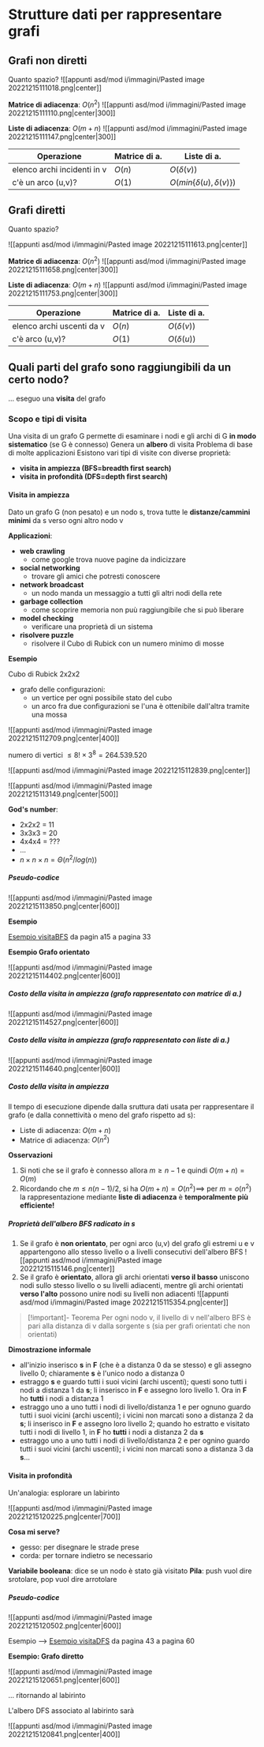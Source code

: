
# Strutture dati per rappresentare grafi

## Grafi non diretti

Quanto spazio?
![[appunti asd/mod i/immagini/Pasted image 20221215111018.png|center]]

**Matrice di adiacenza**: $O(n^2)$
![[appunti asd/mod i/immagini/Pasted image 20221215111110.png|center|300]]

**Liste di adiacenza**: $O(m+n)$
![[appunti asd/mod i/immagini/Pasted image 20221215111147.png|center|300]]

| **Operazione**              | Matrice di a. | Liste di a.                     |
| --------------------------- | ------------- | ------------------------------- |
| elenco archi incidenti in v | $O(n)$        | $O(\delta(v))$                  |
| c'è un arco (u,v)?          | $O(1)$        | $O(min\{\delta(u),\delta(v)\})$ |


## Grafi diretti

Quanto spazio?

![[appunti asd/mod i/immagini/Pasted image 20221215111613.png|center]]

**Matrice di adiacenza**: $O(n^2)$
![[appunti asd/mod i/immagini/Pasted image 20221215111658.png|center|300]]

**Liste di adiacenza**: $O(m+n)$
![[appunti asd/mod i/immagini/Pasted image 20221215111753.png|center|300]]


| **Operazione**            | Matrice di a. | Liste di a.    |
| ------------------------- | ------------- | -------------- |
| elenco archi uscenti da v | $O(n)$        | $O(\delta(v))$ |
| c'è arco (u,v)?           | $O(1)$        | $O(\delta(u))$ |

## Quali parti del grafo sono raggiungibili da un certo nodo?

... eseguo una **visita** del grafo

### Scopo e tipi di visita

Una visita di un grafo G permette di esaminare i nodi e gli archi di G **in modo sistematico** (se G è connesso)
Genera un **albero** di visita
Problema di base di molte applicazioni
Esistono vari tipi di visite con diverse proprietà:

- **visita in ampiezza (BFS=breadth first search)**
- **visita in profondità (DFS=depth first search)**

#### Visita in ampiezza

Dato un grafo G (non pesato) e un nodo s, trova tutte le **distanze/cammini minimi** da s verso ogni altro nodo v

**Applicazioni**:
- **web crawling**
	- come google trova nuove pagine da indicizzare
- **social networking**
	- trovare gli amici che potresti conoscere
- **network broadcast**
	- un nodo manda un messaggio a tutti gli altri nodi della rete
- **garbage collection**
	- come scoprire memoria non puù raggiungibile che si può liberare
- **model checking**
	- verificare una proprietà di un sistema
- **risolvere puzzle**
	- risolvere il Cubo di Rubick con un numero minimo di mosse

**Esempio**

Cubo di Rubick 2x2x2

- grafo delle configurazioni:
	- un vertice per ogni possibile stato del cubo
	- un arco fra due configurazioni se l'una è ottenibile dall'altra tramite una mossa

![[appunti asd/mod i/immagini/Pasted image 20221215112709.png|center|400]]

numero di vertici $\leq 8!\times 3^8=264.539.520$

![[appunti asd/mod i/immagini/Pasted image 20221215112839.png|center]]


![[appunti asd/mod i/immagini/Pasted image 20221215113149.png|center|500]]

**God's number**:

- 2x2x2 = 11
- 3x3x3 = 20
- 4x4x4 = ???
- ...
- $n\times n\times n=\Theta(n^2/log(n))$

##### Pseudo-codice

![[appunti asd/mod i/immagini/Pasted image 20221215113850.png|center|600]]

**Esempio**

[Esempio visitaBFS](http://www.mat.uniroma2.it/~guala/visite_2021.pdf) da pagin a15 a pagina 33

**Esempio Grafo orientato**

![[appunti asd/mod i/immagini/Pasted image 20221215114402.png|center|600]]


##### Costo della visita in ampiezza (grafo rappresentato con matrice di a.)

![[appunti asd/mod i/immagini/Pasted image 20221215114527.png|center|600]]


##### Costo della visita in ampiezza (grafo rappresentato con liste di a.)

![[appunti asd/mod i/immagini/Pasted image 20221215114640.png|center|600]]

##### Costo della visita in ampiezza

Il tempo di esecuzione dipende dalla sruttura dati usata per rappresentare il grafo (e dalla connettività o meno del grafo rispetto ad s):
- Liste di adiacenza: $O(m+n)$
- Matrice di adiacenza: $O(n^2)$

**Osservazioni**

1. Si noti che se il grafo è connesso allora $m\geq n-1$ e quindi $O(m+n)=O(m)$
2. Ricordando che $m\leq n(n-1)/2$, si ha $O(m+n)=O(n^2)\implies$ per $m=o(n^2)$ la rappresentazione mediante **liste di adiacenza** è **temporalmente più efficiente!**

##### Proprietà dell'albero BFS radicato in s

1. Se il grafo è **non orientato**, per ogni arco (u,v) del grafo gli estremi u e v appartengono allo stesso livello o a livelli consecutivi dell'albero BFS ![[appunti asd/mod i/immagini/Pasted image 20221215115146.png|center]]
2. Se il grafo è **orientato**, allora gli archi orientati **verso il basso** uniscono nodi sullo stesso livello o su livelli adiacenti, mentre gli archi orientati **verso l'alto** possono unire nodi su livelli non adiacenti ![[appunti asd/mod i/immagini/Pasted image 20221215115354.png|center]]

>[!important]- Teorema
>Per ogni nodo v, il livello di v nell'albero BFS è pari alla distanza di v dalla sorgente s (sia per grafi orientati che non orientati)

**Dimostrazione informale**

- all'inizio inserisco **s** in **F** (che è a distanza 0 da se stesso) e gli assegno livello 0; chiaramente **s** è l'unico nodo a distanza 0
- estraggo **s** e guardo tutti i suoi vicini (archi uscenti); questi sono tutti i nodi a distanza 1 da **s**; li inserisco in **F** e assegno loro livello 1. Ora in **F** ho **tutti** i nodi a distanza 1
- estraggo uno a uno tutti i nodi di livello/distanza 1 e per ognuno guardo tutti i suoi vicini (archi uscenti); i vicini non marcati sono a distanza 2 da **s**; li inserisco in **F** e assegno loro livello 2; quando ho estratto e visitato tutti i nodi di livello 1, in **F** ho **tutti** i nodi a distanza 2 da **s**
- estraggo uno a uno tutti i nodi di livello/distanza 2 e per ognino guardo tutti i suoi vicini (archi uscenti); i vicini non marcati sono a distanza 3 da **s**...

#### Visita in profondità

Un'analogia: esplorare un labirinto

![[appunti asd/mod i/immagini/Pasted image 20221215120225.png|center|700]]

**Cosa mi serve?**

- gesso: per disegnare le strade prese
- corda: per tornare indietro se necessario

**Variabile booleana**: dice se un nodo è stato già visitato 
**Pila**: push vuol dire srotolare, pop vuol dire arrotolare

##### Pseudo-codice

![[appunti asd/mod i/immagini/Pasted image 20221215120502.png|center|600]]


Esempio --> [Esempio visitaDFS](http://www.mat.uniroma2.it/~guala/visite_2021.pdf) da pagina 43 a pagina 60

**Esempio: Grafo diretto**

![[appunti asd/mod i/immagini/Pasted image 20221215120651.png|center|600]]


... ritornando al labirinto

L'albero DFS associato al labirinto sarà

![[appunti asd/mod i/immagini/Pasted image 20221215120841.png|center|400]]








